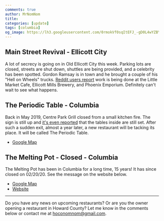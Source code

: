 ```yaml
---
comments: true
author: MrNomNom
title: 
categories: [update]
tags: [columbia]
og_image: https://lh3.googleusercontent.com/0rmokVf0sqItEFJ_-gD0L4wYZBYioPO8jzC_zco0jB5L0iSAPkmQZxLNSZkxahEOjH3cqZWgfv0XRt61uSEnUI7mILnwF6vw88pRkRiTPbZxHlO7jJCbnVzJbqF3LN0WIel2KuMGKQ=w400
---
```




<!--more-->

## Main Street Revival - Ellicott City

A lot of secrecy is going on in Old Ellicott City this week. Parking lots are closed, streets are shut down, shuttles are being provided, and a celebrity has been spotted. Gordon Ramsay is in town and he brought a couple of his "Hell on Wheels" trucks. [Reddit users report](https://www.reddit.com/r/ellicottcity/comments/f90zc3/gordon_ramsey/) work is being done at the Little Market Cafe, Ellicott Mills Brewery, and Phoenix Emporium. Definitely can't wait to see what happens.

## The Periodic Table - Columbia

Back in May 2019, Centre Park Grill closed from a small kitchen fire. The sign is still up and [it's even reported](https://www.reddit.com/r/ColumbiaMD/comments/f8e4rp/centre_park_dr_at_108/filenjz?utm_source=share&utm_medium=web2x) that the tables inside are still set. After such a sudden exit, almost a year later, a new restaurant will be tacking its place. It will be called The Periodic Table.

* [Google Map](https://goo.gl/maps/wvBePU9H7D6Cg9pb6)

## The Melting Pot - Closed - Columbia

The Melting Pot has been in Columbia for a long time, 15 years! It has since closed on 02/20/20. See the message on the website below.

* [Google Map](https://goo.gl/maps/fmDYYCrQbryisfUz5)
* [Website](https://www.meltingpot.com/columbia-md-closed.aspx)


----

Do you have any news on upcoming restaurants? Or are you the owner opening a restaurant in Howard County? Let me know in the comments below or contact me at [hoconomnom@gmail.com](mailto:hoconomnom@gmail.com).

